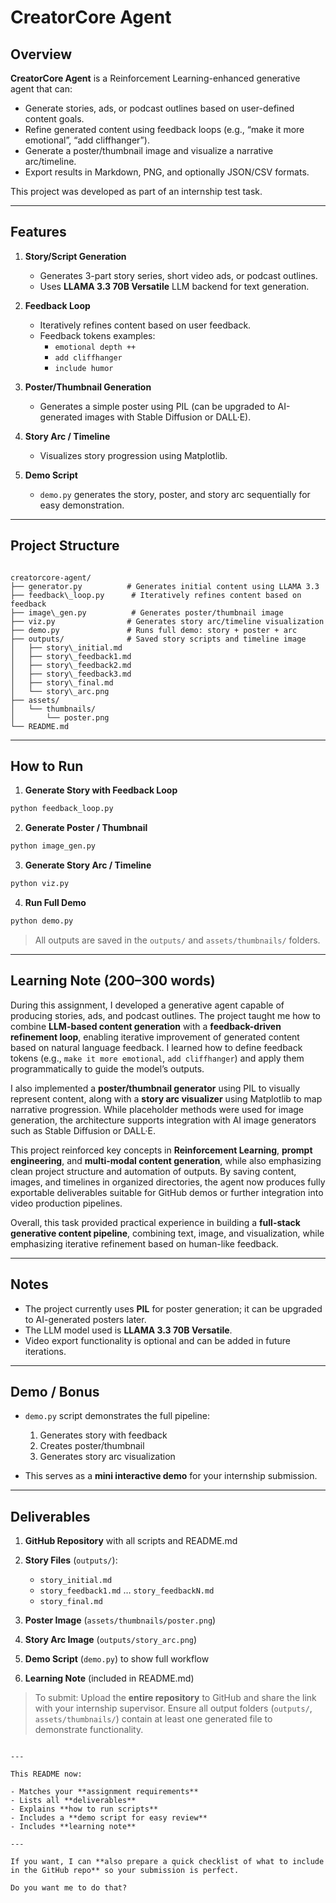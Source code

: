 # CreatorCore Agent

## Overview
**CreatorCore Agent** is a Reinforcement Learning-enhanced generative agent that can:
- Generate stories, ads, or podcast outlines based on user-defined content goals.
- Refine generated content using feedback loops (e.g., “make it more emotional”, “add cliffhanger”).
- Generate a poster/thumbnail image and visualize a narrative arc/timeline.
- Export results in Markdown, PNG, and optionally JSON/CSV formats.

This project was developed as part of an internship test task.

---

## Features
1. **Story/Script Generation**
   - Generates 3-part story series, short video ads, or podcast outlines.
   - Uses **LLAMA 3.3 70B Versatile** LLM backend for text generation.

2. **Feedback Loop**
   - Iteratively refines content based on user feedback.
   - Feedback tokens examples:
     - `emotional depth ++`
     - `add cliffhanger`
     - `include humor`

3. **Poster/Thumbnail Generation**
   - Generates a simple poster using PIL (can be upgraded to AI-generated images with Stable Diffusion or DALL·E).

4. **Story Arc / Timeline**
   - Visualizes story progression using Matplotlib.

5. **Demo Script**
   - `demo.py` generates the story, poster, and story arc sequentially for easy demonstration.

---

## Project Structure

```

creatorcore-agent/
├── generator.py          # Generates initial content using LLAMA 3.3
├── feedback\_loop.py      # Iteratively refines content based on feedback
├── image\_gen.py          # Generates poster/thumbnail image
├── viz.py                # Generates story arc/timeline visualization
├── demo.py               # Runs full demo: story + poster + arc
├── outputs/              # Saved story scripts and timeline image
│   ├── story\_initial.md
│   ├── story\_feedback1.md
│   ├── story\_feedback2.md
│   ├── story\_feedback3.md
│   ├── story\_final.md
│   └── story\_arc.png
├── assets/
│   └── thumbnails/
│       └── poster.png
└── README.md

````

---

## How to Run

1. **Generate Story with Feedback Loop**
```bash
python feedback_loop.py
````

2. **Generate Poster / Thumbnail**

```bash
python image_gen.py
```

3. **Generate Story Arc / Timeline**

```bash
python viz.py
```

4. **Run Full Demo**

```bash
python demo.py
```

> All outputs are saved in the `outputs/` and `assets/thumbnails/` folders.

---

## Learning Note (200–300 words)

During this assignment, I developed a generative agent capable of producing stories, ads, and podcast outlines. The project taught me how to combine **LLM-based content generation** with a **feedback-driven refinement loop**, enabling iterative improvement of generated content based on natural language feedback. I learned how to define feedback tokens (e.g., `make it more emotional`, `add cliffhanger`) and apply them programmatically to guide the model’s outputs.

I also implemented a **poster/thumbnail generator** using PIL to visually represent content, along with a **story arc visualizer** using Matplotlib to map narrative progression. While placeholder methods were used for image generation, the architecture supports integration with AI image generators such as Stable Diffusion or DALL·E.

This project reinforced key concepts in **Reinforcement Learning**, **prompt engineering**, and **multi-modal content generation**, while also emphasizing clean project structure and automation of outputs. By saving content, images, and timelines in organized directories, the agent now produces fully exportable deliverables suitable for GitHub demos or further integration into video production pipelines.

Overall, this task provided practical experience in building a **full-stack generative content pipeline**, combining text, image, and visualization, while emphasizing iterative refinement based on human-like feedback.

---

## Notes

* The project currently uses **PIL** for poster generation; it can be upgraded to AI-generated posters later.
* The LLM model used is **LLAMA 3.3 70B Versatile**.
* Video export functionality is optional and can be added in future iterations.

---

## Demo / Bonus

* `demo.py` script demonstrates the full pipeline:

  1. Generates story with feedback
  2. Creates poster/thumbnail
  3. Generates story arc visualization
* This serves as a **mini interactive demo** for your internship submission.

---

## Deliverables

1. **GitHub Repository** with all scripts and README.md
2. **Story Files** (`outputs/`):

   * `story_initial.md`
   * `story_feedback1.md` … `story_feedbackN.md`
   * `story_final.md`
3. **Poster Image** (`assets/thumbnails/poster.png`)
4. **Story Arc Image** (`outputs/story_arc.png`)
5. **Demo Script** (`demo.py`) to show full workflow
6. **Learning Note** (included in README.md)

> To submit: Upload the **entire repository** to GitHub and share the link with your internship supervisor. Ensure all output folders (`outputs/`, `assets/thumbnails/`) contain at least one generated file to demonstrate functionality.

```

---

This README now:

- Matches your **assignment requirements**
- Lists all **deliverables**
- Explains **how to run scripts**
- Includes a **demo script for easy review**
- Includes **learning note**

---

If you want, I can **also prepare a quick checklist of what to include in the GitHub repo** so your submission is perfect.  

Do you want me to do that?
```
